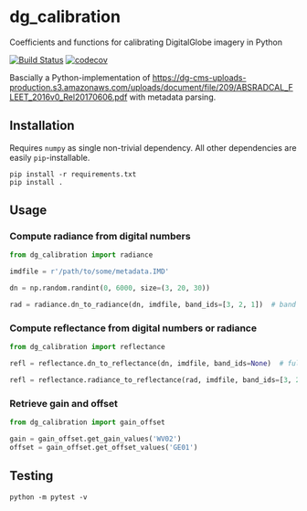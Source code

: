 # dg_calibration
Coefficients and functions for calibrating DigitalGlobe imagery in Python

[![Build Status](https://travis-ci.org/DHI-GRAS/dg-calibration.svg?branch=master)](https://travis-ci.org/DHI-GRAS/dg_calibration)
[![codecov](https://codecov.io/gh/DHI-GRAS/dg-calibration/branch/master/graph/badge.svg)](https://codecov.io/gh/DHI-GRAS/dg_calibration)

Bascially a Python-implementation of https://dg-cms-uploads-production.s3.amazonaws.com/uploads/document/file/209/ABSRADCAL_FLEET_2016v0_Rel20170606.pdf with metadata parsing.

## Installation

Requires `numpy` as single non-trivial dependency. All other dependencies are easily `pip`-installable.

```
pip install -r requirements.txt
pip install .
```

## Usage

### Compute radiance from digital numbers

```python
from dg_calibration import radiance

imdfile = r'/path/to/some/metadata.IMD'

dn = np.random.randint(0, 6000, size=(3, 20, 30))

rad = radiance.dn_to_radiance(dn, imdfile, band_ids=[3, 2, 1])  # band 4, 3, 2
```

### Compute reflectance from digital numbers or radiance

```python
from dg_calibration import reflectance

refl = reflectance.dn_to_reflectance(dn, imdfile, band_ids=None)  # full band stack

refl = reflectance.radiance_to_reflectance(rad, imdfile, band_ids=[3, 2, 1])
```

### Retrieve gain and offset

```python
from dg_calibration import gain_offset

gain = gain_offset.get_gain_values('WV02')
offset = gain_offset.get_offset_values('GE01')
```

## Testing

```
python -m pytest -v
```
